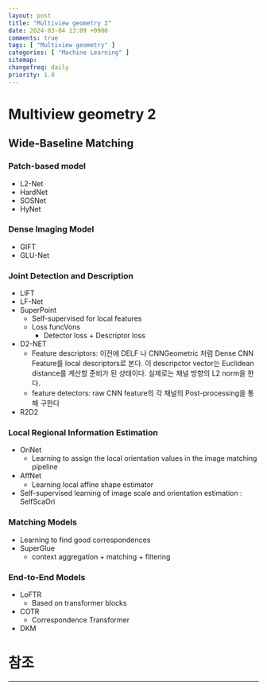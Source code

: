 ```yaml
---
layout: post
title: "Multiview geometry 2"
date: 2024-03-04 13:09 +0900
comments: true
tags: [ "Multiview geometry" ]
categories: [ "Machine Learning" ]
sitemap:
changefreq: daily
priority: 1.0
---
```


# Multiview geometry 2

## Wide-Baseline Matching

### Patch-based model

* L2-Net
* HardNet
* SOSNet
* HyNet

### Dense Imaging Model 
* GIFT
* GLU-Net

### Joint Detection and Description
* LIFT
* LF-Net
* SuperPoint
  * Self-supervised for local features
  * Loss funcVons
    * Detector loss + Descriptor loss
* D2-NET
  * Feature descriptors: 이전에 DELF 나 CNNGeometric 처럼 Dense CNN Feature를 local descriptors로 본다. 이 descripctor vector는 Euclidean distance를 계산할 준비가 된 상태이다. 실제로는 채널 방향의 L2 norm을 한다.
  * feature detectors: raw CNN feature의 각 채널의 Post-processing을 통해 구한다
* R2D2

### Local Regional Information Estimation
* OriNet
  * Learning to assign the local orientation values in the image matching pipeline
* AﬀNet
  * Learning local affine shape estimator
* Self-supervised learning of image scale and orientation estimation : SelfScaOri


### Matching Models
* Learning to find good correspondences
* SuperGlue
  * context aggregation + matching + filtering

### End-to-End Models
* LoFTR
  * Based on transformer blocks
* COTR
  *  Correspondence Transformer
* DKM


 

# 참조
-----
